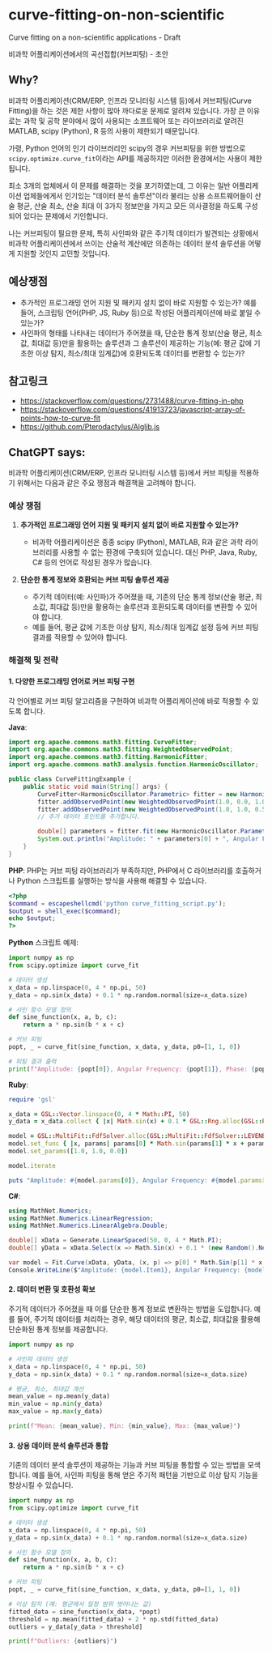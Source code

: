 # curve-fitting-on-non-scientific
Curve fitting on a non-scientific applications - Draft

비과학 어플리케이션에서의 곡선접합(커브피팅) - 초안

## Why?
비과학 어플리케이션(CRM/ERP, 인프라 모니터링 시스템 등)에서 커브피팅(Curve Fitting)을 하는 것은 제한 사항이 많아 까다로운 문제로 알려져 있습니다. 가장 큰 이유로는 과학 및 공학 분야에서 많이 사용되는 소프트웨어 또는 라이브러리로 알려진 MATLAB, scipy (Python), R 등의 사용이 제한되기 때문입니다.

가령, Python 언어의 인기 라이브러리인 scipy의 경우 커브피팅을 위한 방법으로 `scipy.optimize.curve_fit`이라는 API를 제공하지만 이러한 환경에서는 사용이 제한됩니다.

최소 3개의 업체에서 이 문제를 해결하는 것을 포기하였는데, 그 이유는 일반 어플리케이션 업체들에게서 인기있는 "데이터 분석 솔루션"이라 불리는 상용 소프트웨어들이 산술 평균, 산술 최소, 산술 최대 이 3가지 정보만을 가지고 모든 의사결정을 하도록 구성되어 있다는 문제에서 기인합니다.

나는 커브피팅이 필요한 문제, 특히 사인파와 같은 주기적 데이터가 발견되는 상황에서 비과학 어플리케이션에서 쓰이는 산술적 계산에만 의존하는 데이터 분석 솔루션을 어떻게 지원할 것인지 고민할 것입니다.

## 예상쟁점
* 추가적인 프로그래밍 언어 지원 및 패키지 설치 없이 바로 지원할 수 있는가? 예를 들어, 스크립팅 언어(PHP, JS, Ruby 등)으로 작성된 어플리케이션에 바로 붙일 수 있는가?
* 사인파의 형태를 나타내는 데이터가 주어졌을 때, 단순한 통계 정보(산술 평균, 최소값, 최대값 등)만을 활용하는 솔루션과 그 솔루션이 제공하는 기능(예: 평균 값에 기초한 이상 탐지, 최소/최대 임계값)에 호환되도록 데이터를 변환할 수 있는가?

## 참고링크
* https://stackoverflow.com/questions/2731488/curve-fitting-in-php
* https://stackoverflow.com/questions/41913723/javascript-array-of-points-how-to-curve-fit
* https://github.com/Pterodactylus/Alglib.js

## ChatGPT says:
비과학 어플리케이션(CRM/ERP, 인프라 모니터링 시스템 등)에서 커브 피팅을 적용하기 위해서는 다음과 같은 주요 쟁점과 해결책을 고려해야 합니다.

### 예상 쟁점

1. **추가적인 프로그래밍 언어 지원 및 패키지 설치 없이 바로 지원할 수 있는가?**
   - 비과학 어플리케이션은 종종 scipy (Python), MATLAB, R과 같은 과학 라이브러리를 사용할 수 없는 환경에 구축되어 있습니다. 대신 PHP, Java, Ruby, C# 등의 언어로 작성된 경우가 많습니다.

2. **단순한 통계 정보와 호환되는 커브 피팅 솔루션 제공**
   - 주기적 데이터(예: 사인파)가 주어졌을 때, 기존의 단순 통계 정보(산술 평균, 최소값, 최대값 등)만을 활용하는 솔루션과 호환되도록 데이터를 변환할 수 있어야 합니다. 
   - 예를 들어, 평균 값에 기초한 이상 탐지, 최소/최대 임계값 설정 등에 커브 피팅 결과를 적용할 수 있어야 합니다.

### 해결책 및 전략

#### 1. 다양한 프로그래밍 언어로 커브 피팅 구현

각 언어별로 커브 피팅 알고리즘을 구현하여 비과학 어플리케이션에 바로 적용할 수 있도록 합니다.

**Java**:
```java
import org.apache.commons.math3.fitting.CurveFitter;
import org.apache.commons.math3.fitting.WeightedObservedPoint;
import org.apache.commons.math3.fitting.HarmonicFitter;
import org.apache.commons.math3.analysis.function.HarmonicOscillator;

public class CurveFittingExample {
    public static void main(String[] args) {
        CurveFitter<HarmonicOscillator.Parametric> fitter = new HarmonicFitter(new HarmonicOscillator.Parametric());
        fitter.addObservedPoint(new WeightedObservedPoint(1.0, 0.0, 1.0));
        fitter.addObservedPoint(new WeightedObservedPoint(1.0, 1.0, 0.5));
        // 추가 데이터 포인트를 추가합니다.

        double[] parameters = fitter.fit(new HarmonicOscillator.Parametric(), new double[] {1.0, 0.1, 0.0});
        System.out.println("Amplitude: " + parameters[0] + ", Angular Frequency: " + parameters[1] + ", Phase: " + parameters[2]);
    }
}
```

**PHP**:
PHP는 커브 피팅 라이브러리가 부족하지만, PHP에서 C 라이브러리를 호출하거나 Python 스크립트를 실행하는 방식을 사용해 해결할 수 있습니다.

```php
<?php
$command = escapeshellcmd('python curve_fitting_script.py');
$output = shell_exec($command);
echo $output;
?>
```

**Python** 스크립트 예제:
```python
import numpy as np
from scipy.optimize import curve_fit

# 데이터 생성
x_data = np.linspace(0, 4 * np.pi, 50)
y_data = np.sin(x_data) + 0.1 * np.random.normal(size=x_data.size)

# 사인 함수 모델 정의
def sine_function(x, a, b, c):
    return a * np.sin(b * x + c)

# 커브 피팅
popt, _ = curve_fit(sine_function, x_data, y_data, p0=[1, 1, 0])

# 피팅 결과 출력
print(f"Amplitude: {popt[0]}, Angular Frequency: {popt[1]}, Phase: {popt[2]}")
```

**Ruby**:
```ruby
require 'gsl'

x_data = GSL::Vector.linspace(0, 4 * Math::PI, 50)
y_data = x_data.collect { |x| Math.sin(x) + 0.1 * GSL::Rng.alloc(GSL::Rng::DEFAULT).gaussian }

model = GSL::MultiFit::FdfSolver.alloc(GSL::MultiFit::FdfSolver::LEVENBERG_MARQUARDT, x_data.size, 3)
model.set_func { |x, params| params[0] * Math.sin(params[1] * x + params[2]) }
model.set_params([1.0, 1.0, 0.0])

model.iterate

puts "Amplitude: #{model.params[0]}, Angular Frequency: #{model.params[1]}, Phase: #{model.params[2]}"
```

**C#**:
```csharp
using MathNet.Numerics;
using MathNet.Numerics.LinearRegression;
using MathNet.Numerics.LinearAlgebra.Double;

double[] xData = Generate.LinearSpaced(50, 0, 4 * Math.PI);
double[] yData = xData.Select(x => Math.Sin(x) + 0.1 * (new Random().NextDouble() - 0.5)).ToArray();

var model = Fit.Curve(xData, yData, (x, p) => p[0] * Math.Sin(p[1] * x + p[2]), new double[] { 1, 1, 0 });
Console.WriteLine($"Amplitude: {model.Item1}, Angular Frequency: {model.Item2}, Phase: {model.Item3}");
```

#### 2. 데이터 변환 및 호환성 확보

주기적 데이터가 주어졌을 때 이를 단순한 통계 정보로 변환하는 방법을 도입합니다. 예를 들어, 주기적 데이터를 처리하는 경우, 해당 데이터의 평균, 최소값, 최대값을 활용해 단순화된 통계 정보를 제공합니다.

```python
import numpy as np

# 사인파 데이터 생성
x_data = np.linspace(0, 4 * np.pi, 50)
y_data = np.sin(x_data) + 0.1 * np.random.normal(size=x_data.size)

# 평균, 최소, 최대값 계산
mean_value = np.mean(y_data)
min_value = np.min(y_data)
max_value = np.max(y_data)

print(f"Mean: {mean_value}, Min: {min_value}, Max: {max_value}")
```

#### 3. 상용 데이터 분석 솔루션과 통합

기존의 데이터 분석 솔루션이 제공하는 기능과 커브 피팅을 통합할 수 있는 방법을 모색합니다. 예를 들어, 사인파 피팅을 통해 얻은 주기적 패턴을 기반으로 이상 탐지 기능을 향상시킬 수 있습니다.

```python
import numpy as np
from scipy.optimize import curve_fit

# 데이터 생성
x_data = np.linspace(0, 4 * np.pi, 50)
y_data = np.sin(x_data) + 0.1 * np.random.normal(size=x_data.size)

# 사인 함수 모델 정의
def sine_function(x, a, b, c):
    return a * np.sin(b * x + c)

# 커브 피팅
popt, _ = curve_fit(sine_function, x_data, y_data, p0=[1, 1, 0])

# 이상 탐지 (예: 평균에서 일정 범위 벗어나는 값)
fitted_data = sine_function(x_data, *popt)
threshold = np.mean(fitted_data) + 2 * np.std(fitted_data)
outliers = y_data[y_data > threshold]

print(f"Outliers: {outliers}")
```

